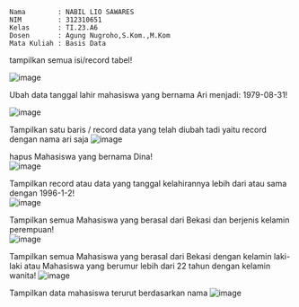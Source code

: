 
```
Nama        : NABIL LIO SAWARES
NIM         : 312310651
Kelas       : TI.23.A6
Dosen       : Agung Nugroho,S.Kom.,M.Kom
Mata Kuliah : Basis Data
```


tampilkan semua isi/record tabel! 

 ![image](sql_tuggas1/ss1.png)

 Ubah data tanggal lahir mahasiswa yang bernama Ari menjadi:  1979-08-31! 

![image](sql_tuggas1/ss2.png)

 Tampilkan satu baris / record data yang telah diubah tadi yaitu record dengan nama ari saja
![image](sql_tuggas1/ss3.png)

hapus Mahasiswa yang bernama Dina!  
![image](sql_tuggas1/ss4.png)

Tampilkan record atau data yang tanggal kelahirannya lebih dari atau sama 
dengan 1996-1-2!  
![image](sql_tuggas1/ss5.png)

 Tampilkan semua Mahasiswa yang berasal dari Bekasi dan berjenis kelamin 
perempuan!  
![image](sql_tuggas1/ss6.png)

Tampilkan semua Mahasiswa yang berasal dari Bekasi dengan kelamin laki-laki 
atau Mahasiswa yang berumur lebih dari 22 tahun dengan kelamin wanita!
![image](sql_tuggas1/ss7.png)

 Tampilkan data mahasiswa terurut berdasarkan nama
![image](sql_tuggas1/ss9.png)
